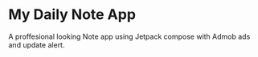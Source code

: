 # My Daily Note App
A proffesional looking Note app using Jetpack compose with Admob ads and update alert.
